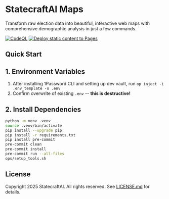 # StatecraftAI Maps

Transform raw election data into beautiful, interactive web maps with comprehensive demographic analysis in just a few commands.

[![CodeQL](https://github.com/StatecraftAI/maps/actions/workflows/github-code-scanning/codeql/badge.svg)](https://github.com/StatecraftAI/maps/actions/workflows/github-code-scanning/codeql)     [![Deploy static content to Pages](https://github.com/StatecraftAI/maps/actions/workflows/static.yml/badge.svg)](https://github.com/StatecraftAI/maps/actions/workflows/static.yml)

## Quick Start

## 1. Environment Variables

1. After installing 1Password CLI and setting up dev vault, run `op inject -i .env_template -o .env`
2. Confirm overwrite of existing `.env` -- **this is destructive!**

## 2. Install Dependencies

```bash
python -m venv .venv
source .venv/bin/activate
pip install --upgrade pip
pip install -r requirements.txt
pip install pre-commit
pre-commit clean
pre-commit install
pre-commit run --all-files
ops/setup_tools.sh
```

## License

Copyright 2025 StatecraftAI. All rights reserved. See [LICENSE.md](LICENSE.md) for details.
